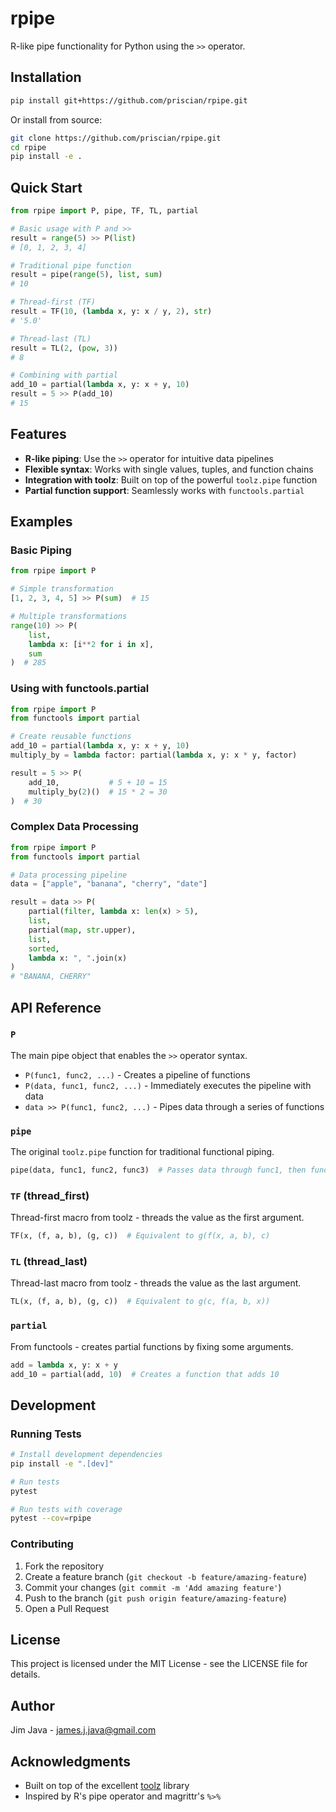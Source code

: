 # rpipe

R-like pipe functionality for Python using the `>>` operator.

## Installation

```bash
pip install git+https://github.com/priscian/rpipe.git
```

Or install from source:

```bash
git clone https://github.com/priscian/rpipe.git
cd rpipe
pip install -e .
```

## Quick Start

```python
from rpipe import P, pipe, TF, TL, partial

# Basic usage with P and >>
result = range(5) >> P(list)
# [0, 1, 2, 3, 4]

# Traditional pipe function
result = pipe(range(5), list, sum)
# 10

# Thread-first (TF)
result = TF(10, (lambda x, y: x / y, 2), str)
# '5.0'

# Thread-last (TL)
result = TL(2, (pow, 3))
# 8

# Combining with partial
add_10 = partial(lambda x, y: x + y, 10)
result = 5 >> P(add_10)
# 15
```

## Features

- **R-like piping**: Use the `>>` operator for intuitive data pipelines
- **Flexible syntax**: Works with single values, tuples, and function chains
- **Integration with toolz**: Built on top of the powerful `toolz.pipe` function
- **Partial function support**: Seamlessly works with `functools.partial`

## Examples

### Basic Piping

```python
from rpipe import P

# Simple transformation
[1, 2, 3, 4, 5] >> P(sum)  # 15

# Multiple transformations
range(10) >> P(
    list,
    lambda x: [i**2 for i in x],
    sum
)  # 285
```

### Using with functools.partial

```python
from rpipe import P
from functools import partial

# Create reusable functions
add_10 = partial(lambda x, y: x + y, 10)
multiply_by = lambda factor: partial(lambda x, y: x * y, factor)

result = 5 >> P(
    add_10,           # 5 + 10 = 15
    multiply_by(2)()  # 15 * 2 = 30
)  # 30
```

### Complex Data Processing

```python
from rpipe import P
from functools import partial

# Data processing pipeline
data = ["apple", "banana", "cherry", "date"]

result = data >> P(
    partial(filter, lambda x: len(x) > 5),
    list,
    partial(map, str.upper),
    list,
    sorted,
    lambda x: ", ".join(x)
)
# "BANANA, CHERRY"
```

## API Reference

### `P`

The main pipe object that enables the `>>` operator syntax.

- `P(func1, func2, ...)` - Creates a pipeline of functions
- `P(data, func1, func2, ...)` - Immediately executes the pipeline with data
- `data >> P(func1, func2, ...)` - Pipes data through a series of functions

### `pipe`

The original `toolz.pipe` function for traditional functional piping.

```python
pipe(data, func1, func2, func3)  # Passes data through func1, then func2, then func3
```

### `TF` (thread_first)

Thread-first macro from toolz - threads the value as the first argument.

```python
TF(x, (f, a, b), (g, c))  # Equivalent to g(f(x, a, b), c)
```

### `TL` (thread_last)

Thread-last macro from toolz - threads the value as the last argument.

```python
TL(x, (f, a, b), (g, c))  # Equivalent to g(c, f(a, b, x))
```

### `partial`

From functools - creates partial functions by fixing some arguments.

```python
add = lambda x, y: x + y
add_10 = partial(add, 10)  # Creates a function that adds 10
```

## Development

### Running Tests

```bash
# Install development dependencies
pip install -e ".[dev]"

# Run tests
pytest

# Run tests with coverage
pytest --cov=rpipe
```

### Contributing

1. Fork the repository
2. Create a feature branch (`git checkout -b feature/amazing-feature`)
3. Commit your changes (`git commit -m 'Add amazing feature'`)
4. Push to the branch (`git push origin feature/amazing-feature`)
5. Open a Pull Request

## License

This project is licensed under the MIT License - see the LICENSE file for details.

## Author

Jim Java - james.j.java@gmail.com

## Acknowledgments

- Built on top of the excellent [toolz](https://github.com/pytoolz/toolz) library
- Inspired by R's pipe operator and magrittr's `%>%`
